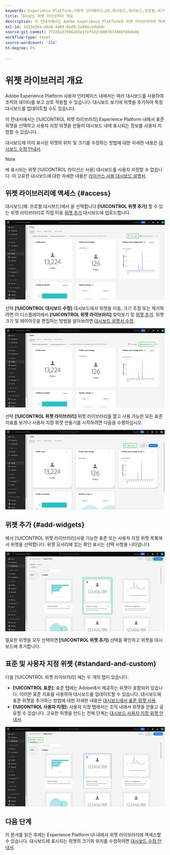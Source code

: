 ```yaml
---
keywords: Experience Platform;사용자 인터페이스;UI;대시보드;대시보드;프로필;세그먼트;대상;라이선스 사용
title: 대시보드 위젯 라이브러리 개요
description: 이 안내서에서는 Adobe Experience Platform의 위젯 라이브러리에 액세스하기 위한 단계별 지침을 제공합니다.
exl-id: 1d33e3ea-a8a8-4a09-8bd9-2e04ecedebdc
source-git-commit: 7f226a37996ab5e1fef432c6007d7d488f84ded6
workflow-type: tm+mt
source-wordcount: '458'
ht-degree: 0%

---
```


# 위젯 라이브러리 개요

Adobe Experience Platform 사용자 인터페이스 내에서는 여러 대시보드를 사용하여 조직의 데이터를 보고 상호 작용할 수 있습니다. 대시보드 보기에 위젯을 추가하여 특정 대시보드를 업데이트할 수도 있습니다.

이 안내서에서는 [!UICONTROL 위젯 라이브러리] Experience Platform 내에서 표준 위젯을 선택하고 사용자 지정 위젯을 만들어 대시보드 내에 표시되는 정보를 사용자 지정할 수 있습니다.

대시보드에 이미 표시된 위젯의 위치 및 크기를 수정하는 방법에 대한 자세한 내용은 [대시보드 수정 안내서](modify.md).

>[!NOTE]
>
>에 표시되는 위젯 [!UICONTROL 라이선스 사용] 대시보드를 사용자 지정할 수 없습니다. 이 고유한 대시보드에 대한 자세한 내용은 [라이선스 사용 대시보드 설명서](../guides/license-usage.md).

## 위젯 라이브러리에 액세스 {#access}

대시보드(예: 프로필 대시보드)에서 을 선택합니다 **[!UICONTROL 위젯 추가]** 할 수 있는 위젯 라이브러리로 직접 이동 [위젯 추가](#add-widgets) 대시보드에 업로드합니다.

![위젯 추가 단추가 강조 표시된 프로필 대시보드 개요 탭.](../images/customization/profiles-overview-add-widget.png)

선택 **[!UICONTROL 대시보드 수정]** 대시보드에서 위젯을 이동, 크기 조정 또는 제거하려면 이 디스플레이에서 **[!UICONTROL 위젯 라이브러리]** 찾아보기 및 [위젯 추가](#add-widgets). 위젯 크기 및 레이아웃을 편집하는 방법을 알아보려면 [대시보드 설명서 수정](./modify.md).

![수정 대시보드가 강조 표시된 프로필 대시보드 개요.](../images/customization/modify-dashboard.png)

선택 **[!UICONTROL 위젯 라이브러리]** 위젯 라이브러리를 열고 사용 가능한 모든 표준 지표를 보거나 사용자 지정 위젯 만들기를 시작하려면 다음을 수행하십시오.

![위젯 라이브러리가 강조 표시된 대시보드 수정 보기.](../images/customization/widget-library-button.png)

## 위젯 추가 {#add-widgets}

에서 [!UICONTROL 위젯 라이브러리]사용 가능한 표준 또는 사용자 지정 위젯 목록에서 위젯을 선택합니다. 위젯 모서리에 있는 확인 표시는 선택 사항을 나타냅니다.

![선택한 위젯과 강조 표시된 확인 표시가 있는 위젯 라이브러리.](../images/customization/confirm-selected-widget-to-add.png)

필요한 위젯을 모두 선택하면 **[!UICONTROL 위젯 추가]** 선택을 확인하고 위젯을 대시보드에 추가합니다.

## 표준 및 사용자 지정 위젯 {#standard-and-custom}

다음 [!UICONTROL 위젯 라이브러리] 에는 두 개의 탭이 있습니다.

* **[!UICONTROL 표준]:** 표준 탭에는 Adobe에서 제공하는 위젯이 포함되어 있습니다. 이러한 표준 지표를 사용하여 대시보드를 업데이트할 수 있습니다. 대시보드에 표준 위젯을 추가하는 방법에 대한 자세한 내용은 [대시보드에서 표준 위젯 사용](standard-widgets.md).
* **[!UICONTROL 사용자 지정]:** 사용자 지정 탭에서는 조직 내에서 위젯을 만들고 공유할 수 있습니다. 고유한 위젯을 만드는 전체 단계는 [대시보드 사용자 지정 위젯 안내서](custom-widgets.md).

![표준 및 사용자 지정 탭이 강조 표시된 위젯 라이브러리.](../images/customization/widget-library.png)

## 다음 단계

이 문서를 읽은 후에는 Experience Platform UI 내에서 위젯 라이브러리에 액세스할 수 있습니다. 대시보드에 표시되는 위젯의 크기와 위치를 수정하려면 [대시보드 수정 안내서](modify.md).
